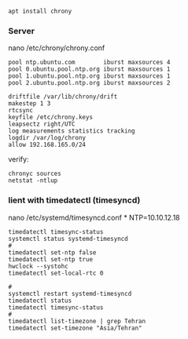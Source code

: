 
```
apt install chrony
```

### Server
nano /etc/chrony/chrony.conf
```
pool ntp.ubuntu.com        iburst maxsources 4
pool 0.ubuntu.pool.ntp.org iburst maxsources 1
pool 1.ubuntu.pool.ntp.org iburst maxsources 1
pool 2.ubuntu.pool.ntp.org iburst maxsources 2

driftfile /var/lib/chrony/drift
makestep 1 3
rtcsync
keyfile /etc/chrony.keys
leapsectz right/UTC
log measurements statistics tracking
logdir /var/log/chrony
allow 192.168.165.0/24
```

verify:
```
chronyc sources
netstat -ntlup 
```

 ### lient with timedatectl (timesyncd)

 nano /etc/systemd/timesyncd.conf
      * NTP=10.10.12.18
 ```
timedatectl timesync-status
systemctl status systemd-timesyncd
#
timedatectl set-ntp false
timedatectl set-ntp true
hwclock --systohc
timedatectl set-local-rtc 0

# 
systemctl restart systemd-timesyncd
timedatectl status
timedatectl timesync-status
# 
timedatectl list-timezone | grep Tehran
timedatectl set-timezone "Asia/Tehran"
```



 



